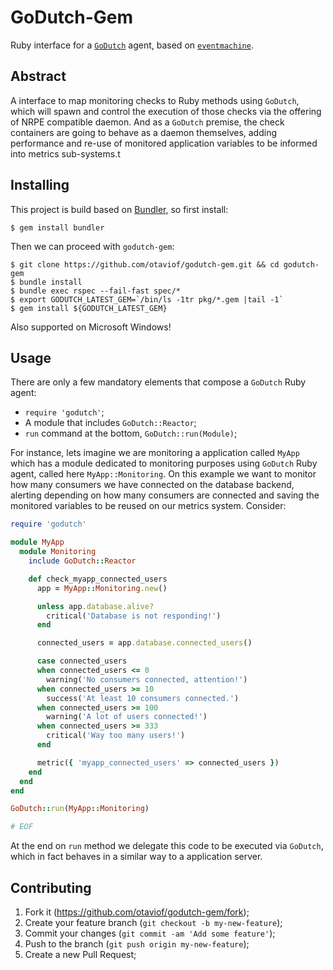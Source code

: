 # GoDutch-Gem

Ruby interface for a [`GoDutch`](https://github.com/otaviof/godutch) agent, based on [`eventmachine`](https://github.com/eventmachine/eventmachine).

## Abstract

A interface to map monitoring checks to Ruby methods using `GoDutch`, which will spawn and control the execution of those checks via the offering of NRPE compatible daemon. And as a `GoDutch` premise, the check containers are going to behave as a daemon themselves, adding performance and re-use of monitored application variables to be informed into metrics sub-systems.t

## Installing

This project is build based on [Bundler](http://bundler.io), so first install:

```
$ gem install bundler
```

Then we can proceed with `godutch-gem`:

```
$ git clone https://github.com/otaviof/godutch-gem.git && cd godutch-gem
$ bundle install
$ bundle exec rspec --fail-fast spec/*
$ export GODUTCH_LATEST_GEM=`/bin/ls -1tr pkg/*.gem |tail -1`
$ gem install ${GODUTCH_LATEST_GEM}
```

Also supported on Microsoft Windows!


## Usage

There are only a few mandatory elements that compose a `GoDutch` Ruby agent:
* `require 'godutch'`;
* A module that includes `GoDutch::Reactor`;
* `run` command at the bottom, `GoDutch::run(Module)`;

For instance, lets imagine we are monitoring a application called `MyApp` which has a module dedicated to monitoring purposes using `GoDutch` Ruby agent, called here `MyApp::Monitoring`. On this example we want to monitor how many consumers we have connected on the database backend, alerting depending on how many consumers are connected and saving the monitored variables to be reused on our metrics system. Consider:


``` ruby
require 'godutch'

module MyApp
  module Monitoring
    include GoDutch::Reactor

    def check_myapp_connected_users
      app = MyApp::Monitoring.new()

      unless app.database.alive?
        critical('Database is not responding!')
      end

      connected_users = app.database.connected_users()

      case connected_users
      when connected_users <= 0
        warning('No consumers connected, attention!')
      when connected_users >= 10
        success('At least 10 consumers connected.')
      when connected_users >= 100
        warning('A lot of users connected!')
      when connected_users >= 333
        critical('Way too many users!')
      end

      metric({ 'myapp_connected_users' => connected_users })
    end
  end
end

GoDutch::run(MyApp::Monitoring)

# EOF
```

At the end on `run` method we delegate this code to be executed via `GoDutch`, which in fact behaves in a similar way to a application server.


## Contributing

1. Fork it (https://github.com/otaviof/godutch-gem/fork);
2. Create your feature branch (`git checkout -b my-new-feature`);
3. Commit your changes (`git commit -am 'Add some feature'`);
4. Push to the branch (`git push origin my-new-feature`);
5. Create a new Pull Request;
